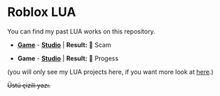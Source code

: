 <strong><h1>Roblox LUA</h1></strong>
You can find my past LUA works on this repository.

* <strong><a href="https://web.roblox.com/games/5825834765/Beta-Stelar-Piece?">Game</a></strong> - <strong><a href="https://discord.gg/cgZCCEQXcz">Studio</a></strong>
| <strong>Result:</strong> 💸 Scam

* <strong>Game</strong> - <strong><a href="https://discord.gg/g425E3G3Z3">Studio</a></strong>
| <strong>Result:</strong> 🔧 Progess

(you will only see my LUA projects here, if you want more look at <a href="https://github.com/heynaberuy?tab=repositories">here</a>.)

<del>Üstü çizili yazı.</del><br /><br />
